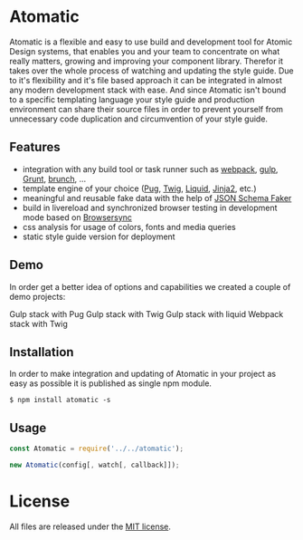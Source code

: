 # Atomatic

Atomatic is a flexible and easy to use build and development tool for Atomic Design systems, that enables you and your team to concentrate on 
what really matters, growing and improving your component library. Therefor it takes over the whole process of watching and updating the style 
guide. Due to it's flexibility and it's file based approach it can be integrated in almost any modern development stack with ease. And since 
Atomatic isn't bound to a specific templating language your style guide and production environment can share their source files in order to 
prevent yourself from unnecessary code duplication and circumvention of your style guide.


## Features

- integration with any build tool or task runner such as [webpack](https://webpack.github.io), [gulp](http://gulpjs.com/), [Grunt](https://gruntjs.com/), [brunch](http://brunch.io/), ...
- template engine of your choice ([Pug](https://pugjs.org), [Twig](https://twig.sensiolabs.org/), [Liquid](https://shopify.github.io/liquid/), [Jinja2](http://jinja.pocoo.org/), etc.)
- meaningful and reusable fake data with the help of [JSON Schema Faker](https://www.npmjs.com/package/json-schema-faker)
- build in livereload and synchronized browser testing in development mode based on [Browsersync](https://browsersync.io/)
- css analysis for usage of colors, fonts and media queries
- static style guide version for deployment

## Demo

In order get a better idea of options and capabilities we created a couple of demo projects:

Gulp stack with Pug
Gulp stack with Twig
Gulp stack with liquid
Webpack stack with Twig

## Installation


In order to make integration and updating of Atomatic in your project as easy as possible it is published as single npm module.

```shell
$ npm install atomatic -s
```

## Usage

```javascript
const Atomatic = require('../../atomatic');

new Atomatic(config[, watch[, callback]]);
```



# License

All files are released under the [MIT license](https://raw.githubusercontent.com/stefan-lehmann/atomatic/master/LICENSE.md).

